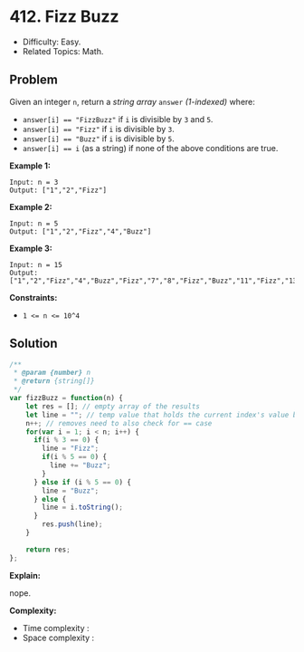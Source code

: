 # 412. Fizz Buzz

- Difficulty: Easy.
- Related Topics: Math.

## Problem

Given an integer `n`, return a *string array* `answer` *(1-indexed)* where:
- `answer[i] == "FizzBuzz"` if `i` is divisible by `3` and `5`.
- `answer[i] == "Fizz"` if `i` is divisible by `3`.
- `answer[i] == "Buzz"` if `i` is divisible by `5`.
- `answer[i] == i` (as a string) if none of the above conditions are true.

**Example 1:**
```
Input: n = 3
Output: ["1","2","Fizz"]
```

**Example 2:**
```
Input: n = 5
Output: ["1","2","Fizz","4","Buzz"]
```

**Example 3:**
```
Input: n = 15
Output: ["1","2","Fizz","4","Buzz","Fizz","7","8","Fizz","Buzz","11","Fizz","13","14","FizzBuzz"]
```

**Constraints:**
- `1 <= n <= 10^4`

## Solution

```javascript
/**
 * @param {number} n
 * @return {string[]}
 */
var fizzBuzz = function(n) {
    let res = []; // empty array of the results
    let line = ""; // temp value that holds the current index's value before push
    n++; // removes need to also check for == case
    for(var i = 1; i < n; i++) {
      if(i % 3 == 0) {
        line = "Fizz";
        if(i % 5 == 0) {
          line += "Buzz";
        }
      } else if (i % 5 == 0) {
        line = "Buzz";
      } else {
        line = i.toString();
      }
        res.push(line);
    }
      
    return res;
};
```

**Explain:**

nope.

**Complexity:**

* Time complexity :
* Space complexity :

